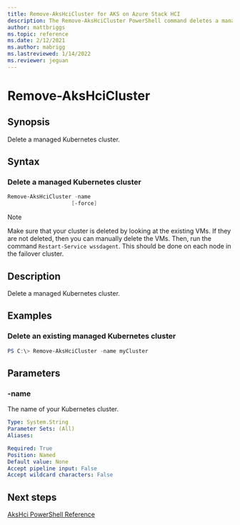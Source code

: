 ```yaml
---
title: Remove-AksHciCluster for AKS on Azure Stack HCI
description: The Remove-AksHciCluster PowerShell command deletes a managed Kubernetes cluster.
author: mattbriggs
ms.topic: reference
ms.date: 2/12/2021
ms.author: mabrigg 
ms.lastreviewed: 1/14/2022
ms.reviewer: jeguan
---
```


# Remove-AksHciCluster

## Synopsis
Delete a managed Kubernetes cluster.

## Syntax

### Delete a managed Kubernetes cluster
```powershell
Remove-AksHciCluster -name 
                    [-force]   
```

> [!NOTE]
> Make sure that your cluster is deleted by looking at the existing VMs. If they are not deleted, then you can manually delete the VMs. Then, run the command `Restart-Service wssdagent`. This should be done on each node in the failover cluster.

## Description
Delete a managed Kubernetes cluster.

## Examples

### Delete an existing managed Kubernetes cluster
```powershell
PS C:\> Remove-AksHciCluster -name myCluster
```

## Parameters

### -name
The name of your Kubernetes cluster.

```yaml
Type: System.String
Parameter Sets: (All)
Aliases:

Required: True
Position: Named
Default value: None
Accept pipeline input: False
Accept wildcard characters: False
```
## Next steps

[AksHci PowerShell Reference](index.md)